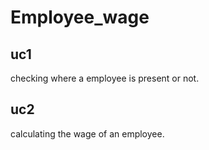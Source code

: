 # Employee_wage

## uc1 ##
checking where a employee is present or not.


## uc2 ##
calculating the wage of an employee.